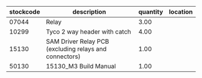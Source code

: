 |stockcode|description|quantity|location|
|---------|-----------|--------|--------|
|07044|Relay|3.00||
|10299|Tyco 2 way header with catch|4.00||
|15130|SAM Driver Relay PCB (excluding relays and connectors)|1.00||
|50130|15130_M3 Build Manual|1.00||
